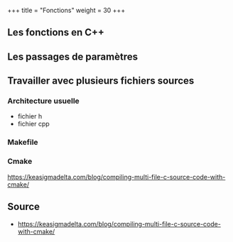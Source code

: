 +++
title = "Fonctions"
weight = 30
+++

## Les fonctions en C++

## Les passages de paramètres



## Travailler avec plusieurs fichiers sources

### Architecture usuelle
- fichier h
- fichier cpp

### Makefile


### Cmake
https://keasigmadelta.com/blog/compiling-multi-file-c-source-code-with-cmake/



## Source
- https://keasigmadelta.com/blog/compiling-multi-file-c-source-code-with-cmake/